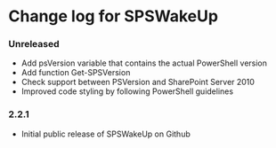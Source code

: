 # Change log for SPSWakeUp

### Unreleased

* Add psVersion variable that contains the actual PowerShell version
* Add function Get-SPSVersion
* Check support between PSVersion and SharePoint Server 2010
* Improved code styling by following PowerShell guidelines

### 2.2.1

* Initial public release of SPSWakeUp on Github
